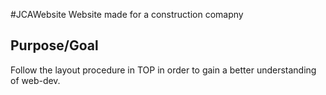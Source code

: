#JCAWebsite
Website made for a construction comapny 
## Purpose/Goal
Follow the layout procedure in TOP in order to gain a better understanding of web-dev.
